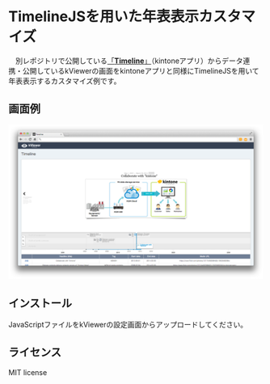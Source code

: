 # TimelineJSを用いた年表表示カスタマイズ

　別レポジトリで公開している[「**Timeline**」](https://github.com/yamaryu0508/kintone-JS/tree/master/timeline)（kintoneアプリ）からデータ連携・公開しているkViewerの画面をkintoneアプリと同様にTimelineJSを用いて年表表示するカスタマイズ例です。

## 画面例
![kviewer](image/kviewerImage.png)

## インストール
JavaScriptファイルをkViewerの設定画面からアップロードしてください。

## ライセンス
MIT license